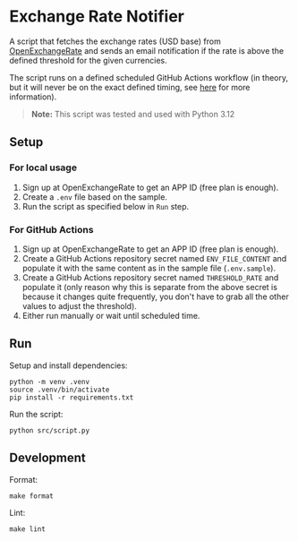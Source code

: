 # Exchange Rate Notifier

A script that fetches the exchange rates (USD base) from [OpenExchangeRate](https://openexchangerates.org) and sends an email notification if the rate is above the defined threshold for the given currencies.

The script runs on a defined scheduled GitHub Actions workflow (in theory, but it will never be on the exact defined timing, see [here](https://upptime.js.org/blog/2021/01/22/github-actions-schedule-not-working/) for more information).

> **Note:** This script was tested and used with Python 3.12

## Setup

### For local usage

1. Sign up at OpenExchangeRate to get an APP ID (free plan is enough).
2. Create a `.env` file based on the sample.
3. Run the script as specified below in `Run` step.

### For GitHub Actions

1. Sign up at OpenExchangeRate to get an APP ID (free plan is enough).
2. Create a GitHub Actions repository secret named `ENV_FILE_CONTENT` and populate it with the same content as in the sample file (`.env.sample`).
3. Create a GitHub Actions repository secret named `THRESHOLD_RATE` and populate it (only reason why this is separate from the above secret is because it changes quite frequently, you don't have to grab all the other values to adjust the threshold).
4. Either run manually or wait until scheduled time.

## Run

Setup and install dependencies:

```shell
python -m venv .venv
source .venv/bin/activate
pip install -r requirements.txt
```

Run the script:

```shell
python src/script.py
```

## Development

Format:

```shell
make format
```

Lint:

```shell
make lint
```
